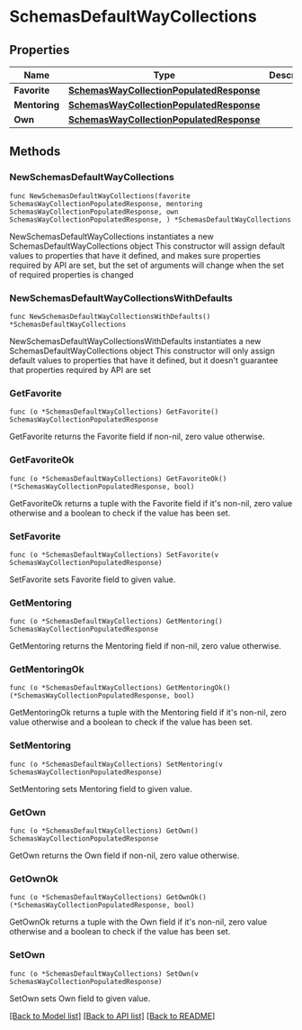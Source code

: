 # SchemasDefaultWayCollections

## Properties

Name | Type | Description | Notes
------------ | ------------- | ------------- | -------------
**Favorite** | [**SchemasWayCollectionPopulatedResponse**](SchemasWayCollectionPopulatedResponse.md) |  | 
**Mentoring** | [**SchemasWayCollectionPopulatedResponse**](SchemasWayCollectionPopulatedResponse.md) |  | 
**Own** | [**SchemasWayCollectionPopulatedResponse**](SchemasWayCollectionPopulatedResponse.md) |  | 

## Methods

### NewSchemasDefaultWayCollections

`func NewSchemasDefaultWayCollections(favorite SchemasWayCollectionPopulatedResponse, mentoring SchemasWayCollectionPopulatedResponse, own SchemasWayCollectionPopulatedResponse, ) *SchemasDefaultWayCollections`

NewSchemasDefaultWayCollections instantiates a new SchemasDefaultWayCollections object
This constructor will assign default values to properties that have it defined,
and makes sure properties required by API are set, but the set of arguments
will change when the set of required properties is changed

### NewSchemasDefaultWayCollectionsWithDefaults

`func NewSchemasDefaultWayCollectionsWithDefaults() *SchemasDefaultWayCollections`

NewSchemasDefaultWayCollectionsWithDefaults instantiates a new SchemasDefaultWayCollections object
This constructor will only assign default values to properties that have it defined,
but it doesn't guarantee that properties required by API are set

### GetFavorite

`func (o *SchemasDefaultWayCollections) GetFavorite() SchemasWayCollectionPopulatedResponse`

GetFavorite returns the Favorite field if non-nil, zero value otherwise.

### GetFavoriteOk

`func (o *SchemasDefaultWayCollections) GetFavoriteOk() (*SchemasWayCollectionPopulatedResponse, bool)`

GetFavoriteOk returns a tuple with the Favorite field if it's non-nil, zero value otherwise
and a boolean to check if the value has been set.

### SetFavorite

`func (o *SchemasDefaultWayCollections) SetFavorite(v SchemasWayCollectionPopulatedResponse)`

SetFavorite sets Favorite field to given value.


### GetMentoring

`func (o *SchemasDefaultWayCollections) GetMentoring() SchemasWayCollectionPopulatedResponse`

GetMentoring returns the Mentoring field if non-nil, zero value otherwise.

### GetMentoringOk

`func (o *SchemasDefaultWayCollections) GetMentoringOk() (*SchemasWayCollectionPopulatedResponse, bool)`

GetMentoringOk returns a tuple with the Mentoring field if it's non-nil, zero value otherwise
and a boolean to check if the value has been set.

### SetMentoring

`func (o *SchemasDefaultWayCollections) SetMentoring(v SchemasWayCollectionPopulatedResponse)`

SetMentoring sets Mentoring field to given value.


### GetOwn

`func (o *SchemasDefaultWayCollections) GetOwn() SchemasWayCollectionPopulatedResponse`

GetOwn returns the Own field if non-nil, zero value otherwise.

### GetOwnOk

`func (o *SchemasDefaultWayCollections) GetOwnOk() (*SchemasWayCollectionPopulatedResponse, bool)`

GetOwnOk returns a tuple with the Own field if it's non-nil, zero value otherwise
and a boolean to check if the value has been set.

### SetOwn

`func (o *SchemasDefaultWayCollections) SetOwn(v SchemasWayCollectionPopulatedResponse)`

SetOwn sets Own field to given value.



[[Back to Model list]](../README.md#documentation-for-models) [[Back to API list]](../README.md#documentation-for-api-endpoints) [[Back to README]](../README.md)


